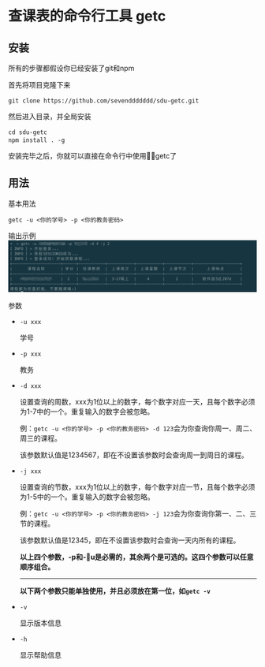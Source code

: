# 查课表的命令行工具 getc

## 安装

所有的步骤都假设你已经安装了git和npm

首先将项目克隆下来
```shell
git clone https://github.com/sevenddddddd/sdu-getc.git
```

然后进入目录，并全局安装
```shell
cd sdu-getc
npm install . -g
```

安装完毕之后，你就可以直接在命令行中使用getc了

## 用法

基本用法
```shell
getc -u <你的学号> -p <你的教务密码>
```

输出示例
![screenshot](./screenshot.png)

参数

* ```-u xxx``` 
  
  学号

* ```-p xxx``` 
  
  教务

* ```-d xxx``` 
  
  设置查询的周数，xxx为1位以上的数字，每个数字对应一天，且每个数字必须为1-7中的一个。重复输入的数字会被忽略。

  例：```getc -u <你的学号> -p <你的教务密码> -d 123```会为你查询你周一、周二、周三的课程。

  该参数默认值是1234567，即在不设置该参数时会查询周一到周日的课程。

* ```-j xxx``` 
  
  设置查询的节数，xxx为1位以上的数字，每个数字对应一节，且每个数字必须为1-5中的一个。重复输入的数字会被忽略。

  例：```getc -u <你的学号> -p <你的教务密码> -j 123```会为你查询你第一、二、三节的课程。

  该参数默认值是12345，即在不设置该参数时会查询一天内所有的课程。

  **以上四个参数，-p和-u是必需的，其余两个是可选的。这四个参数可以任意顺序组合。**
  ****
  **以下两个参数只能单独使用，并且必须放在第一位，如```getc -v```**

* ```-v```

  显示版本信息

* ```-h```

  显示帮助信息
